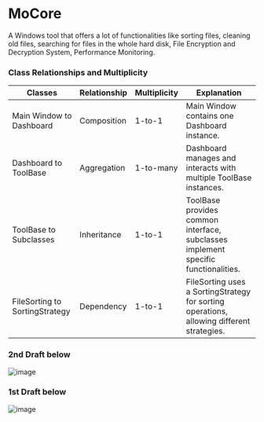 # MoCore
A Windows tool that offers a lot of functionalities like sorting files, cleaning old files, searching for files in the whole hard disk, File Encryption and Decryption System, Performance Monitoring.

### Class Relationships and Multiplicity

| Classes                        | Relationship   | Multiplicity                          | Explanation                                                                                  |
|--------------------------------|----------------|---------------------------------------|----------------------------------------------------------------------------------------------|
| Main Window to Dashboard       | Composition    | 1-to-1                                | Main Window contains one Dashboard instance.                                                 |
| Dashboard to ToolBase          | Aggregation    | 1-to-many                             | Dashboard manages and interacts with multiple ToolBase instances.                            |
| ToolBase to Subclasses         | Inheritance    | 1-to-1                                | ToolBase provides common interface, subclasses implement specific functionalities.           |
| FileSorting to SortingStrategy | Dependency     | 1-to-1                                | FileSorting uses a SortingStrategy for sorting operations, allowing different strategies.    |

### 2nd Draft below

![image](https://github.com/user-attachments/assets/b0228f35-6a6e-49fe-ade7-e9124f1f4de8)


### 1st Draft below

![image](https://github.com/user-attachments/assets/987e1df8-0fc6-4a9f-b377-cea00d30816d)
